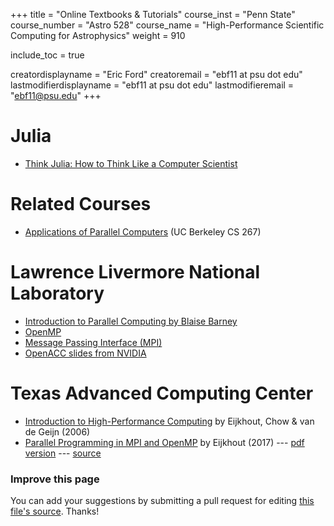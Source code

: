 +++
title = "Online Textbooks & Tutorials"
course_inst = "Penn State"
course_number = "Astro 528"
course_name = "High-Performance Scientific Computing for Astrophysics"
weight = 910

include_toc = true

creatordisplayname = "Eric Ford"
creatoremail = "ebf11 at psu dot edu"
lastmodifierdisplayname = "ebf11 at psu dot edu"
lastmodifieremail = "ebf11@psu.edu"
+++


# Julia

- [Think Julia: How to Think Like a Computer Scientist](https://benlauwens.github.io/ThinkJulia.jl/latest/book.html)

# Related Courses
- [Applications of Parallel Computers](https://sites.google.com/lbl.gov/cs267-spr2018/) (UC Berkeley CS 267)

# Lawrence Livermore National Laboratory

- [Introduction to Parallel Computing by Blaise Barney](https://computing.llnl.gov/tutorials/parallel_comp/)
- [OpenMP](https://computing.llnl.gov/tutorials/openMP/)
- [Message Passing Interface (MPI)](https://computing.llnl.gov/tutorials/mpi/)
- [OpenACC slides from NVIDIA](https://hpc.llnl.gov/sites/default/files/2014.09.15-16.NVIDIA-OpenACC_0.pdf)

# Texas Advanced Computing Center

- [Introduction to High-Performance Computing](http://dx.doi.org/10.5281/zenodo.49897) by Eijkhout, Chow & van de Geijn (2006)
- [Parallel Programming in MPI and OpenMP](https://pages.tacc.utexas.edu/~eijkhout/pcse/html/index.html) by Eijkhout (2017)  --- [pdf version](https://tinyurl.com/vle335course) --- [source](https://bitbucket.org/VictorEijkhout/parallel-programming-public/src)

### Improve this page
You can add your suggestions by submitting a pull request for editing [this file's source](https://github.com/PsuAstro528/Fall2021-website-src/blob/master/content/resources/textbooks.md).  Thanks!
